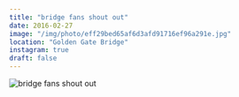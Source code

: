 ```yaml
---
title: "bridge fans shout out"
date: 2016-02-27
image: "/img/photo/eff29bed65af6d3afd91716ef96a291e.jpg"
location: "Golden Gate Bridge"
instagram: true
draft: false
---
```


![bridge fans shout out](/img/photo/eff29bed65af6d3afd91716ef96a291e.jpg)

